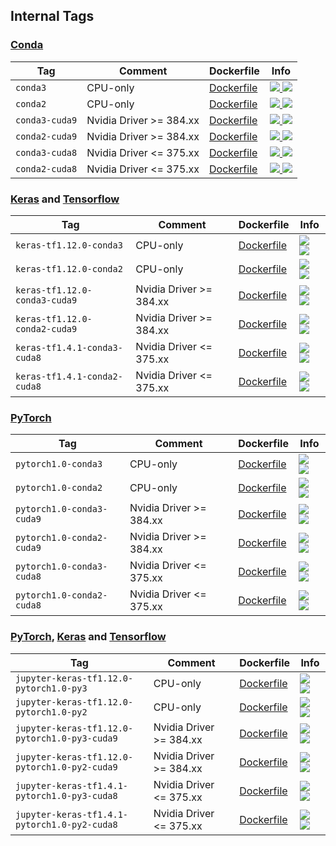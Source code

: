 ## Internal Tags

### [Conda](https://conda.io/miniconda.html)

| Tag   | Comment | Dockerfile | Info  |
| ----- | ------- | ---------- | ----  |
| `conda3` | CPU-only | [Dockerfile](docker/conda3/Dockerfile) | [![](https://images.microbadger.com/badges/image/wqael/notebooks:conda3.svg) ![](https://images.microbadger.com/badges/commit/wqael/notebooks:conda3.svg)](https://microbadger.com/images/wqael/notebooks:conda3) |
| `conda2` | CPU-only | [Dockerfile](docker/conda2/Dockerfile) | [![](https://images.microbadger.com/badges/image/wqael/notebooks:conda2.svg) ![](https://images.microbadger.com/badges/commit/wqael/notebooks:conda2.svg)](https://microbadger.com/images/wqael/notebooks:conda2-py2) |
| `conda3-cuda9` | Nvidia Driver >= 384.xx | [Dockerfile](docker/conda3-cuda9/Dockerfile) | [![](https://images.microbadger.com/badges/image/wqael/notebooks:conda3-cuda9.svg) ![](https://images.microbadger.com/badges/commit/wqael/notebooks:conda3-cuda9.svg)](https://microbadger.com/images/wqael/notebooks:conda3-cuda9) |
| `conda2-cuda9` | Nvidia Driver >= 384.xx | [Dockerfile](docker/conda2-cuda9/Dockerfile) | [![](https://images.microbadger.com/badges/image/wqael/notebooks:conda2-cuda9.svg) ![](https://images.microbadger.com/badges/commit/wqael/notebooks:conda2-cuda9.svg)](https://microbadger.com/images/wqael/notebooks:conda2-cuda9) |
| `conda3-cuda8` | Nvidia Driver <= 375.xx | [Dockerfile](docker/conda3-cuda8/Dockerfile) | [![](https://images.microbadger.com/badges/image/wqael/notebooks:conda3-cuda8.svg) ![](https://images.microbadger.com/badges/commit/wqael/notebooks:conda3-cuda8.svg)](https://microbadger.com/images/wqael/notebooks:conda3-cuda8) |
| `conda2-cuda8` | Nvidia Driver <= 375.xx | [Dockerfile](docker/conda2-cuda8/Dockerfile) | [![](https://images.microbadger.com/badges/image/wqael/notebooks:conda2-cuda8.svg) ![](https://images.microbadger.com/badges/commit/wqael/notebooks:conda2-cuda8.svg)](https://microbadger.com/images/wqael/notebooks:conda2-cuda8) |


### [Keras](https://keras.io/) and [Tensorflow](https://www.tensorflow.org/)

| Tag   | Comment | Dockerfile | Info  |
| ----- | ------- | ---------- | ----  |
| `keras-tf1.12.0-conda3` | CPU-only | [Dockerfile](docker/keras-tf1.12.0-conda3/Dockerfile) | [![](https://images.microbadger.com/badges/image/wqael/notebooks:keras-tf1.12.0-conda3.svg) ![](https://images.microbadger.com/badges/commit/wqael/notebooks:keras-tf1.12.0-conda3.svg)](https://microbadger.com/images/wqael/notebooks:keras-tf1.12.0-conda3) |
| `keras-tf1.12.0-conda2` | CPU-only | [Dockerfile](docker/keras-tf1.12.0-conda2/Dockerfile) | [![](https://images.microbadger.com/badges/image/wqael/notebooks:keras-tf1.12.0-conda2.svg) ![](https://images.microbadger.com/badges/commit/wqael/notebooks:keras-tf1.12.0-conda2.svg)](https://microbadger.com/images/wqael/notebooks:keras-tf1.12.0-conda2) |
| `keras-tf1.12.0-conda3-cuda9` | Nvidia Driver >= 384.xx | [Dockerfile](docker/keras-tf1.12.0-conda3-cuda9/Dockerfile) | [![](https://images.microbadger.com/badges/image/wqael/notebooks:keras-tf1.12.0-conda3-cuda9.svg) ![](https://images.microbadger.com/badges/commit/wqael/notebooks:keras-tf1.12.0-conda3-cuda9.svg)](https://microbadger.com/images/wqael/notebooks:keras-tf1.12.0-conda3-cuda9) |
| `keras-tf1.12.0-conda2-cuda9` | Nvidia Driver >= 384.xx | [Dockerfile](docker/keras-tf1.12.0-conda2-cuda9/Dockerfile) | [![](https://images.microbadger.com/badges/image/wqael/notebooks:keras-tf1.12.0-conda2-cuda9.svg) ![](https://images.microbadger.com/badges/commit/wqael/notebooks:keras-tf1.12.0-conda2-cuda9.svg)](https://microbadger.com/images/wqael/notebooks:keras-tf1.12.0-conda2-cuda9) |
| `keras-tf1.4.1-conda3-cuda8` | Nvidia Driver <= 375.xx | [Dockerfile](docker/keras-tf1.4.1-conda3-cuda8/Dockerfile) | [![](https://images.microbadger.com/badges/image/wqael/notebooks:keras-tf1.4.1-conda3-cuda8.svg) ![](https://images.microbadger.com/badges/commit/wqael/notebooks:keras-tf1.4.1-conda3-cuda8.svg)](https://microbadger.com/images/wqael/notebooks:keras-tf1.4.1-conda3-cuda8) |
| `keras-tf1.4.1-conda2-cuda8` | Nvidia Driver <= 375.xx | [Dockerfile](docker/keras-tf1.4.1-conda2-cuda8/Dockerfile) | [![](https://images.microbadger.com/badges/image/wqael/notebooks:keras-tf1.4.1-conda2-cuda8.svg) ![](https://images.microbadger.com/badges/commit/wqael/notebooks:keras-tf1.4.1-conda2-cuda8.svg)](https://microbadger.com/images/wqael/notebooks:keras-tf1.4.1-conda2-cuda8) |


### [PyTorch](https://pytorch.org/)

| Tag   | Comment | Dockerfile | Info  |
| ----- | ------- | ---------- | ----  |
| `pytorch1.0-conda3` | CPU-only | [Dockerfile](docker/pytorch1.0-conda3/Dockerfile) | [![](https://images.microbadger.com/badges/image/wqael/notebooks:pytorch1.0-conda3.svg) ![](https://images.microbadger.com/badges/commit/wqael/notebooks:pytorch1.0-conda3.svg)](https://microbadger.com/images/wqael/notebooks:pytorch1.0-conda3) |
| `pytorch1.0-conda2` | CPU-only | [Dockerfile](docker/pytorch1.0-conda2/Dockerfile) | [![](https://images.microbadger.com/badges/image/wqael/notebooks:pytorch1.0-conda2.svg) ![](https://images.microbadger.com/badges/commit/wqael/notebooks:pytorch1.0-conda2.svg)](https://microbadger.com/images/wqael/notebooks:pytorch1.0-conda2) |
| `pytorch1.0-conda3-cuda9` | Nvidia Driver >= 384.xx | [Dockerfile](docker/pytorch1.0-conda3-cuda9/Dockerfile) | [![](https://images.microbadger.com/badges/image/wqael/notebooks:pytorch1.0-conda3-cuda9.svg) ![](https://images.microbadger.com/badges/commit/wqael/notebooks:pytorch1.0-conda3-cuda9.svg)](https://microbadger.com/images/wqael/notebooks:pytorch1.0-conda3-cuda9) |
| `pytorch1.0-conda2-cuda9` | Nvidia Driver >= 384.xx | [Dockerfile](docker/pytorch1.0-conda2-cuda9/Dockerfile) | [![](https://images.microbadger.com/badges/image/wqael/notebooks:pytorch1.0-conda2-cuda9.svg) ![](https://images.microbadger.com/badges/commit/wqael/notebooks:pytorch1.0-conda2-cuda9.svg)](https://microbadger.com/images/wqael/notebooks:pytorch1.0-conda2-cuda9) |
| `pytorch1.0-conda3-cuda8` | Nvidia Driver <= 375.xx | [Dockerfile](docker/pytorch1.0-conda3-cuda8/Dockerfile) | [![](https://images.microbadger.com/badges/image/wqael/notebooks:pytorch1.0-conda3-cuda8.svg) ![](https://images.microbadger.com/badges/commit/wqael/notebooks:pytorch1.0-conda3-cuda8.svg)](https://microbadger.com/images/wqael/notebooks:pytorch1.0-conda3-cuda8) |
| `pytorch1.0-conda2-cuda8` | Nvidia Driver <= 375.xx | [Dockerfile](docker/pytorch1.0-conda2-cuda8/Dockerfile) | [![](https://images.microbadger.com/badges/image/wqael/notebooks:pytorch1.0-conda2-cuda8.svg) ![](https://images.microbadger.com/badges/commit/wqael/notebooks:pytorch1.0-conda2-cuda8.svg)](https://microbadger.com/images/wqael/notebooks:pytorch1.0-conda2-cuda8) |

### [PyTorch](https://pytorch.org/), [Keras](https://keras.io/) and [Tensorflow](https://www.tensorflow.org/)

| Tag   | Comment | Dockerfile | Info  |
| ----- | ------- | ---------- | ----  |
| `jupyter-keras-tf1.12.0-pytorch1.0-py3` | CPU-only | [Dockerfile](docker/jupyter-keras-tf1.12.0-pytorch1.0-py3/Dockerfile) | [![](https://images.microbadger.com/badges/image/wqael/notebooks:jupyter-keras-tf1.12.0-pytorch1.0-py3.svg) ![](https://images.microbadger.com/badges/commit/wqael/notebooks:jupyter-keras-tf1.12.0-pytorch1.0-py3.svg)](https://microbadger.com/images/wqael/notebooks:jupyter-keras-tf1.12.0-pytorch1.0-py3) |
| `jupyter-keras-tf1.12.0-pytorch1.0-py2` | CPU-only | [Dockerfile](docker/jupyter-keras-tf1.12.0-pytorch1.0-py2/Dockerfile) | [![](https://images.microbadger.com/badges/image/wqael/notebooks:jupyter-keras-tf1.12.0-pytorch1.0-py2.svg) ![](https://images.microbadger.com/badges/commit/wqael/notebooks:jupyter-keras-tf1.12.0-pytorch1.0-py2.svg)](https://microbadger.com/images/wqael/notebooks:jupyter-keras-tf1.12.0-pytorch1.0-py2) |
| `jupyter-keras-tf1.12.0-pytorch1.0-py3-cuda9` | Nvidia Driver >= 384.xx | [Dockerfile](docker/jupyter-keras-tf1.12.0-pytorch1.0-py3-cuda9/Dockerfile) | [![](https://images.microbadger.com/badges/image/wqael/notebooks:jupyter-keras-tf1.12.0-pytorch1.0-py3-cuda9.svg) ![](https://images.microbadger.com/badges/commit/wqael/notebooks:jupyter-keras-tf1.12.0-pytorch1.0-py3-cuda9.svg)](https://microbadger.com/images/wqael/notebooks:jupyter-keras-tf1.12.0-pytorch1.0-py3-cuda9) |
| `jupyter-keras-tf1.12.0-pytorch1.0-py2-cuda9` | Nvidia Driver >= 384.xx | [Dockerfile](docker/jupyter-keras-tf1.12.0-pytorch1.0-py2-cuda9/Dockerfile) | [![](https://images.microbadger.com/badges/image/wqael/notebooks:jupyter-keras-tf1.12.0-pytorch1.0-py2-cuda9.svg) ![](https://images.microbadger.com/badges/commit/wqael/notebooks:jupyter-keras-tf1.12.0-pytorch1.0-py2-cuda9.svg)](https://microbadger.com/images/wqael/notebooks:jupyter-keras-tf1.12.0-pytorch1.0-py2-cuda9) |
| `jupyter-keras-tf1.4.1-pytorch1.0-py3-cuda8` | Nvidia Driver <= 375.xx | [Dockerfile](docker/jupyter-keras-tf1.4.1-pytorch1.0-py3-cuda8/Dockerfile) | [![](https://images.microbadger.com/badges/image/wqael/notebooks:jupyter-keras-tf1.4.1-pytorch1.0-py3-cuda8.svg) ![](https://images.microbadger.com/badges/commit/wqael/notebooks:jupyter-keras-tf1.4.1-pytorch1.0-py3-cuda8.svg)](https://microbadger.com/images/wqael/notebooks:jupyter-keras-tf1.4.1-pytorch1.0-py3-cuda8) |
| `jupyter-keras-tf1.4.1-pytorch1.0-py2-cuda8` | Nvidia Driver <= 375.xx | [Dockerfile](docker/jupyter-keras-tf1.4.1-pytorch1.0-py2-cuda8/Dockerfile) | [![](https://images.microbadger.com/badges/image/wqael/notebooks:jupyter-keras-tf1.4.1-pytorch1.0-py2-cuda8.svg) ![](https://images.microbadger.com/badges/commit/wqael/notebooks:jupyter-keras-tf1.4.1-pytorch1.0-py2-cuda8.svg)](https://microbadger.com/images/wqael/notebooks:jupyter-keras-tf1.4.1-pytorch1.0-py2-cuda8) |
